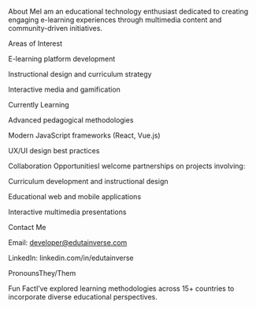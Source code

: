 About MeI am an educational technology enthusiast dedicated to creating engaging e-learning experiences through multimedia content and community-driven initiatives.

Areas of Interest

E-learning platform development

Instructional design and curriculum strategy

Interactive media and gamification

Currently Learning

Advanced pedagogical methodologies

Modern JavaScript frameworks (React, Vue.js)

UX/UI design best practices

Collaboration OpportunitiesI welcome partnerships on projects involving:

Curriculum development and instructional design

Educational web and mobile applications

Interactive multimedia presentations

Contact Me

Email: developer@edutainverse.com

LinkedIn: linkedin.com/in/edutainverse

PronounsThey/Them

Fun FactI’ve explored learning methodologies across 15+ countries to incorporate diverse educational perspectives.
